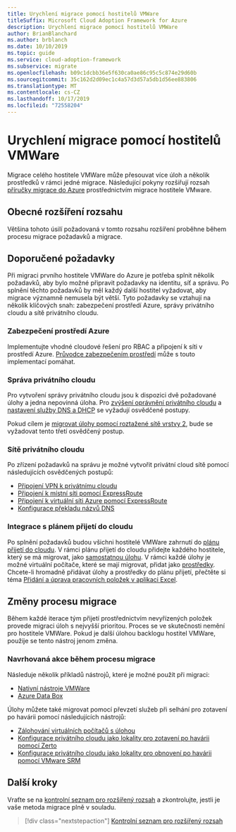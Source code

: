 ```yaml
---
title: Urychlení migrace pomocí hostitelů VMWare
titleSuffix: Microsoft Cloud Adoption Framework for Azure
description: Urychlení migrace pomocí hostitelů VMWare
author: BrianBlanchard
ms.author: brblanch
ms.date: 10/10/2019
ms.topic: guide
ms.service: cloud-adoption-framework
ms.subservice: migrate
ms.openlocfilehash: b09c1dcbb36e5f630ca0ae86c95c5c874e29d60b
ms.sourcegitcommit: 35c162d2d09ec1c4a57d3d57a5db1d56ee883806
ms.translationtype: MT
ms.contentlocale: cs-CZ
ms.lasthandoff: 10/17/2019
ms.locfileid: "72558204"
---
```

# <a name="accelerate-migration-with-vmware-hosts"></a>Urychlení migrace pomocí hostitelů VMWare

Migrace celého hostitele VMWare může přesouvat více úloh a několik prostředků v rámci jedné migrace. Následující pokyny rozšiřují rozsah [příručky migrace do Azure](../azure-migration-guide/index.md) prostřednictvím migrace hostitele VMware.

## <a name="general-scope-expansion"></a>Obecné rozšíření rozsahu

Většina tohoto úsilí požadovaná v tomto rozsahu rozšíření proběhne během procesu migrace požadavků a migrace.

## <a name="suggested-prerequisites"></a>Doporučené požadavky

Při migraci prvního hostitele VMWare do Azure je potřeba splnit několik požadavků, aby bylo možné připravit požadavky na identitu, síť a správu. Po splnění těchto požadavků by měl každý další hostitel vyžadovat, aby migrace významně nemusela být větší. Tyto požadavky se vztahují na několik klíčových snah: zabezpečení prostředí Azure, správy privátního cloudu a sítě privátního cloudu.

### <a name="secure-your-azure-environment"></a>Zabezpečení prostředí Azure

Implementujte vhodné cloudové řešení pro RBAC a připojení k síti v prostředí Azure. [Průvodce zabezpečením prostředí](https://docs.microsoft.com/azure/vmware-cloudsimple/private-cloud-secure.md?toc=https://docs.microsoft.com/azure/cloud-adoption-framework/toc.json&bc=https://docs.microsoft.com/azure/cloud-adoption-framework/_bread/toc.json) může s touto implementací pomáhat.

### <a name="private-cloud-management"></a>Správa privátního cloudu

Pro vytvoření správy privátního cloudu jsou k dispozici dvě požadované úlohy a jedna nepovinná úloha. Pro [zvýšení oprávnění privátního cloudu](https://docs.microsoft.com/azure/vmware-cloudsimple/escalate-privileges.md?toc=https://docs.microsoft.com/azure/cloud-adoption-framework/toc.json&bc=https://docs.microsoft.com/azure/cloud-adoption-framework/_bread/toc.json) a [nastavení služby DNS a DHCP](https://docs.microsoft.com/azure/vmware-cloudsimple/dns-dhcp-setup.md?toc=https://docs.microsoft.com/azure/cloud-adoption-framework/toc.json&bc=https://docs.microsoft.com/azure/cloud-adoption-framework/_bread/toc.json) se vyžadují osvědčené postupy.

Pokud cílem je [migrovat úlohy pomocí roztažené sítě vrstvy 2](https://docs.microsoft.com/azure/vmware-cloudsimple/migration-layer-2-vpn.md?toc=https://docs.microsoft.com/azure/cloud-adoption-framework/toc.json&bc=https://docs.microsoft.com/azure/cloud-adoption-framework/_bread/toc.json), bude se vyžadovat tento třetí osvědčený postup.

### <a name="private-cloud-networking"></a>Sítě privátního cloudu

Po zřízení požadavků na správu je možné vytvořit privátní cloud sítě pomocí následujících osvědčených postupů:

- [Připojení VPN k privátnímu cloudu](https://docs.microsoft.com/azure/vmware-cloudsimple/set-up-vpn.md?toc=https://docs.microsoft.com/azure/cloud-adoption-framework/toc.json&bc=https://docs.microsoft.com/azure/cloud-adoption-framework/_bread/toc.json)
- [Připojení k místní síti pomocí ExpressRoute](https://docs.microsoft.com/azure/vmware-cloudsimple/on-premises-connection.md?toc=https://docs.microsoft.com/azure/cloud-adoption-framework/toc.json&bc=https://docs.microsoft.com/azure/cloud-adoption-framework/_bread/toc.json)
- [Připojení k virtuální síti Azure pomocí ExpressRoute](https://docs.microsoft.com/azure/vmware-cloudsimple/azure-expressroute-connection.md?toc=https://docs.microsoft.com/azure/cloud-adoption-framework/toc.json&bc=https://docs.microsoft.com/azure/cloud-adoption-framework/_bread/toc.json)
- [Konfigurace překladu názvů DNS](https://docs.microsoft.com/azure/vmware-cloudsimple/on-premises-dns-setup.md?toc=https://docs.microsoft.com/azure/cloud-adoption-framework/toc.json&bc=https://docs.microsoft.com/azure/cloud-adoption-framework/_bread/toc.json)

### <a name="integration-with-the-cloud-adoption-plan"></a>Integrace s plánem přijetí do cloudu

Po splnění požadavků budou všichni hostitelé VMWare zahrnutí do [plánu přijetí do cloudu](../../plan/template.md). V rámci plánu přijetí do cloudu přidejte každého hostitele, který se má migrovat, jako [samostatnou úlohu](../../plan/workloads.md). V rámci každé úlohy je možné virtuální počítače, které se mají migrovat, přidat jako [prostředky](../../plan/workloads.md). Chcete-li hromadně přidávat úlohy a prostředky do plánu přijetí, přečtěte si téma [Přidání a úprava pracovních položek v aplikaci Excel](https://docs.microsoft.com/azure/devops/boards/backlogs/office/bulk-add-modify-work-items-excel?view=azure-devops).

## <a name="migrate-process-changes"></a>Změny procesu migrace

Během každé iterace tým přijetí prostřednictvím nevyřízených položek provede migraci úloh s nejvyšší prioritou. Proces se ve skutečnosti nemění pro hostitele VMWare. Pokud je další úlohou backlogu hostitel VMWare, použije se tento nástroj jenom změna.

### <a name="suggested-action-during-the-migrate-process"></a>Navrhovaná akce během procesu migrace

Následuje několik příkladů nástrojů, které je možné použít při migraci:

- [Nativní nástroje VMWare](https://docs.microsoft.com/azure/vmware-cloudsimple/migrate-workloads.md?toc=https://docs.microsoft.com/azure/cloud-adoption-framework/toc.json&bc=https://docs.microsoft.com/azure/cloud-adoption-framework/_bread/toc.json)
- [Azure Data Box](https://docs.microsoft.com/azure/vmware-cloudsimple/migration-using-azure-data-box.md?toc=https://docs.microsoft.com/azure/cloud-adoption-framework/toc.json&bc=https://docs.microsoft.com/azure/cloud-adoption-framework/_bread/toc.json)

Úlohy můžete také migrovat pomocí převzetí služeb při selhání pro zotavení po havárii pomocí následujících nástrojů:

- [Zálohování virtuálních počítačů s úlohou](https://docs.microsoft.com/azure/vmware-cloudsimple/backup-workloads-veeam.md?toc=https://docs.microsoft.com/azure/cloud-adoption-framework/toc.json&bc=https://docs.microsoft.com/azure/cloud-adoption-framework/_bread/toc.json)
- [Konfigurace privátního cloudu jako lokality pro zotavení po havárii pomocí Zerto](https://docs.microsoft.com/azure/vmware-cloudsimple/disaster-recovery-zerto.md?toc=https://docs.microsoft.com/azure/cloud-adoption-framework/toc.json&bc=https://docs.microsoft.com/azure/cloud-adoption-framework/_bread/toc.json)
- [Konfigurace privátního cloudu jako lokality pro obnovení po havárii pomocí VMware SRM](https://docs.microsoft.com/azure/vmware-cloudsimple/disaster-recovery-site-recovery-manager.md?toc=https://docs.microsoft.com/azure/cloud-adoption-framework/toc.json&bc=https://docs.microsoft.com/azure/cloud-adoption-framework/_bread/toc.json)

## <a name="next-steps"></a>Další kroky

Vraťte se na [kontrolní seznam pro rozšířený rozsah](./index.md) a zkontrolujte, jestli je vaše metoda migrace plně v souladu.

> [!div class="nextstepaction"]
> [Kontrolní seznam pro rozšířený rozsah](./index.md)
